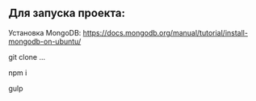 Для запуска проекта:
---

Установка MongoDB: https://docs.mongodb.org/manual/tutorial/install-mongodb-on-ubuntu/

git clone ...

npm i

gulp
